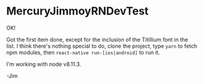 # MercuryJimmoyRNDevTest

OK!

Got the first item done, except for the inclusion of the Titillium font in the list.
I think there's nothing special to do, clone the project, type `yarn` to fetch npm
modules, then `react-native run-[ios|android]` to run it.

I'm working with node v8.11.3.

-Jim

